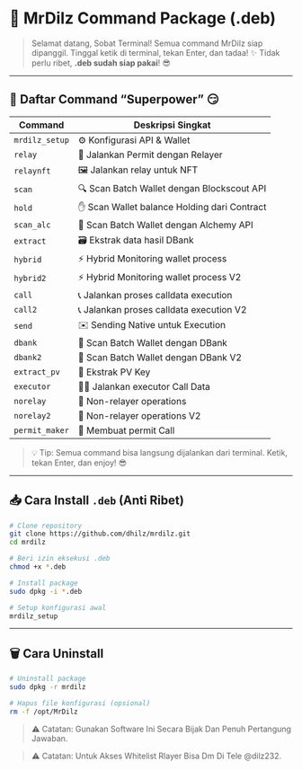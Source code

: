 # 🚀 MrDilz Command Package (.deb)

> Selamat datang, Sobat Terminal!
> Semua command MrDilz siap dipanggil. Tinggal ketik di terminal, tekan Enter, dan tadaa! ✨
> Tidak perlu ribet, **.deb sudah siap pakai**! 😎

---

## 🎯 Daftar Command “Superpower” 😏

| Command        | Deskripsi Singkat                           |
| -------------- | ------------------------------------------- |
| `mrdilz_setup` | ⚙️ Konfigurasi API & Wallet                 |
| `relay`        | 🔌 Jalankan Permit dengan Relayer           |
| `relaynft`     | 🖼️ Jalankan relay untuk NFT                |
| `scan`         | 🔍 Scan Batch Wallet dengan Blockscout API  |
| `hold`         | ✋ Scan Wallet balance Holding dari Contract |
| `scan_alc`     | 🧪 Scan Batch Wallet dengan Alchemy API     |
| `extract`      | 🗃️ Ekstrak data hasil DBank                |
| `hybrid`       | ⚡ Hybrid Monitoring wallet process          |
| `hybrid2`      | ⚡ Hybrid Monitoring wallet process V2       |
| `call`         | 📞 Jalankan proses calldata execution       |
| `call2`        | 📞 Jalankan proses calldata execution V2    |
| `send`         | ✉️ Sending Native untuk Execution           |
| `dbank`        | 🏦 Scan Batch Wallet dengan DBank           |
| `dbank2`       | 🏦 Scan Batch Wallet dengan DBank V2        |
| `extract_pv`   | 🔑 Ekstrak PV Key                           |
| `executor`     | 👨‍💻 Jalankan executor Call Data           |
| `norelay`      | 🚫 Non-relayer operations                   |
| `norelay2`     | 🚫 Non-relayer operations V2                |
| `permit_maker` | 📝 Membuat permit Call                      |

> 💡 Tip: Semua command bisa langsung dijalankan dari terminal. Ketik, tekan Enter, dan enjoy! 😎

---

## 📥 Cara Install `.deb` (Anti Ribet)

```bash
# Clone repository
git clone https://github.com/dhilz/mrdilz.git
cd mrdilz

# Beri izin eksekusi .deb
chmod +x *.deb

# Install package
sudo dpkg -i *.deb

# Setup konfigurasi awal
mrdilz_setup
```

---

## 🗑️ Cara Uninstall

```bash
# Uninstall package
sudo dpkg -r mrdilz

# Hapus file konfigurasi (opsional)
rm -f /opt/MrDilz
```

> ⚠️ Catatan: Gunakan Software Ini Secara Bijak Dan Penuh Pertangung Jawaban.

> ⚠️ Catatan: Untuk Akses Whitelist Rlayer Bisa Dm Di Tele @dilz232.

